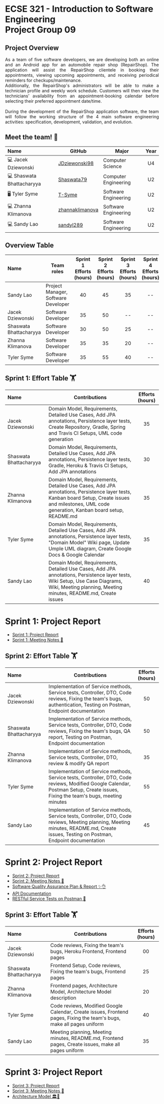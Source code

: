 # ECSE 321 - Introduction to Software Engineering<br/> Project Group 09
## Project Overview

<p align='justify'> As a team of five software developers, we are developing both an online and an Android app for an automobile repair shop (RepairShop). The application will assist the RepairShop clientele in booking their appointments, viewing upcoming appointments, and receiving periodical reminders for checkups/maintenance.<br/>
Additionally, the RepairShop's administrators will be able to make a technician profile and weekly work schedule. Customers will then view the technicians’ availability from an appointment-booking calendar before selecting their preferred appointment date/time. <br/> <br/>
During the development of the RepairShop application software, the team will follow the working structure of the 4 main software engineering activities: specification, development, validation, and evolution.</p>

## Meet the team! 👋
|Name            | GitHub|Major| Year|
| :-------------       | ------- | ------------- | :-------------: |
|💻 Jacek Dziewonski|[JDziewonski98](https://github.com/JDziewonski98)|Computer Science|U4|
|💻 Shaswata Bhattacharyya|[Shaswata79](https://github.com/Shaswata79)|Computer Engineering|U2|
|🖥️ Tyler Syme|[T-Syme](https://github.com/T-Syme)   |Software Engineering|U2|
|💻 Zhanna Klimanova|[zhannaklimanova](https://github.com/zhannaklimanova)|Software Engineering|U2|
|💻 Sandy Lao|[sandyl289](https://github.com/sandyl289)|Software Engineering|U2|

## Overview Table
| Name            | Team roles | Sprint 1<br/> Efforts<br/> (hours)| Sprint 2<br/> Efforts<br/> (hours)| Sprint 3<br/> Efforts<br/> (hours)| Sprint 4<br/> Efforts<br/> (hours)| Total <br/> Effort<br/> (hours)| 
| :-------------         | ------------- | :-------------: | :-------------: | :-------------: | :-------------: | :-------------: |
| Sandy Lao              | Project Manager, Software Developer  | 40 | 45 | 35 | -- | 120 |
| Jacek Dziewonski       | Software Developer | 35 | 50 | -- | -- | 85 |
| Shaswata Bhattacharyya | Software Developer | 30 | 50 | 25 | -- | 105 |
| Zhanna Klimanova       | Software Developer | 35 | 35 | 20 | -- | 90 |
| Tyler Syme             | Software Developer | 35 | 55 | 40 | -- | 130 |

## Sprint 1: Effort Table 🏋️ 
| Name            | Contributions | Efforts (hours)|
| :-------------         | ------------- | :-------------: |
| Jacek Dziewonski       | Domain Model, Requirements, Detailed Use Cases, Add JPA annotations, Persistence layer tests, Create Repository, Gradle, Spring and Travis CI Setups, UML code generation | 35 |
| Shaswata Bhattacharyya | Domain Model, Requirements, Detailed Use Cases, Add JPA annotations, Persistence layer tests, Gradle, Heroku & Travis CI Setups, Add JPA annotations | 30 |
| Zhanna Klimanova       |Domain Model, Requirements, Detailed Use Cases, Add JPA annotations, Persistence layer tests, Kanban board Setup, Create issues and milestones, UML code generation, Kanban board setup, README.md | 35 |
| Tyler Syme             | Domain Model, Requirements, Detailed Use Cases, Add JPA annotations, Persistence layer tests, "Domain Model" Wiki page, Update Umple UML diagram, Create Google Docs & Google Calendar | 35 |
| Sandy Lao              |Domain Model, Requirements, Detailed Use Cases, Add JPA annotations, Persistence layer tests, Wiki Setup, Use Case Diagrams, Wiki, Meeting planning, Meeting minutes, README.md, Create issues | 40 |

# Sprint 1: Project Report
- [Sprint 1: Project Report](https://github.com/McGill-ECSE321-Winter2021/project-group-09/wiki/Sprint-1:-Project-Report)<br/>
- [Sprint 1: Meeting Notes 📝](https://github.com/McGill-ECSE321-Winter2021/project-group-09/wiki/Sprint-1:-Project-Report#sprint-1-meeting-notes-)

## Sprint 2: Effort Table 🏋️ 
| Name            | Contributions | Efforts (hours)|
| :-------------         | ------------- | :-------------: |
| Jacek Dziewonski       |Implementation of Service methods, Service tests, Controller, DTO, Code reviews, Fixing the team's bugs, authentication, Testing on Postman, Endpoint documentation |50  |
| Shaswata Bhattacharyya | Implementation of Service methods, Service tests, Controller, DTO, Code reviews, Fixing the team's bugs, QA report, Testing on Postman, Endpoint documentation| 50 |
| Zhanna Klimanova       |Implementation of Service methods, Service tests, Controller, DTO, review & modify QA report | 35 |
| Tyler Syme             |Implementation of Service methods, Service tests, Controller, DTO, Code reviews, Modified Google Calendar, Postman Setup, Create issues, Fixing the team's bugs, meeting minutes	| 55 |
| Sandy Lao              |Implementation of Service methods, Service tests, Controller, DTO, Code reviews, Meeting planning, Meeting minutes, README.md, Create issues, Testing on Postman, Endpoint documentation| 45 |

# Sprint 2: Project Report
- [Sprint 2: Project Report](https://github.com/McGill-ECSE321-Winter2021/project-group-09/wiki/Sprint-2:-Project-Report)
- [Sprint 2: Meeting Notes 📝](https://github.com/McGill-ECSE321-Winter2021/project-group-09/wiki/Sprint-2:-Project-Report#sprint-2-meeting-notes-)
- [Software Quality Assurance Plan & Report ✨👌](https://github.com/McGill-ECSE321-Winter2021/project-group-09/wiki/Software-Quality-Assurance-Plan-&-Report-%E2%9C%A8%F0%9F%91%8C)
- [API Documentation](https://github.com/McGill-ECSE321-Winter2021/project-group-09/wiki/API-Documentation)
- [RESTful Service Tests on Postman 🧪](https://github.com/McGill-ECSE321-Winter2021/project-group-09/wiki/RESTful-Service-Tests-on-Postman-%F0%9F%A7%AA)

## Sprint 3: Effort Table 🏋️ 
| Name            | Contributions | Efforts (hours)|
| :-------------         | ------------- | :-------------: |
| Jacek Dziewonski       |Code reviews, Fixing the team's bugs, Heroku Frontend, Frontend pages| 00 |
| Shaswata Bhattacharyya |Frontend Setup, Code reviews, Fixing the team's bugs, Frontend pages| 25 |
| Zhanna Klimanova       |Frontend pages, Architecture Model, Architecture Model description  | 20 |
| Tyler Syme             |Code reviews, Modified Google Calendar, Create issues, Frontend pages, Fixing the team's bugs, make all pages uniform | 40 |
| Sandy Lao              |Meeting planning, Meeting minutes, README.md, Frontend pages, Create issues, make all pages uniform| 35 |

# Sprint 3: Project Report
- [Sprint 3: Project Report](https://github.com/McGill-ECSE321-Winter2021/project-group-09/wiki/Sprint-3:-Project-Report)
- [Sprint 3: Meeting Notes 📝](https://github.com/McGill-ECSE321-Winter2021/project-group-09/wiki/Sprint-3:-Project-Report#sprint-3-meeting-notes-)
- [Architecture Model 🏛️📐](https://github.com/McGill-ECSE321-Winter2021/project-group-09/wiki/Architecture-Model-%F0%9F%8F%9B%EF%B8%8F%F0%9F%93%90)



